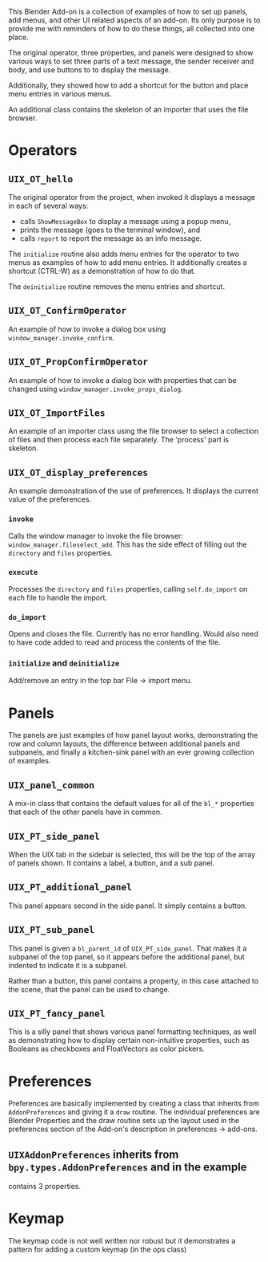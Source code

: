 This Blender Add-on is a collection of examples of how to set up panels,
add menus, and other UI related aspects of an add-on.  Its only purpose
is to provide me with reminders of how to do these things, all collected
into one place.

The original operator, three properties, and panels were designed to
show various ways to set three parts of a text message, the sender
receiver and body, and use buttons to to display the message.

Additionally, they showed how to add a shortcut for the button and
place menu entries in various menus.

An additional class contains the skeleton of an importer that uses
the file browser.

# Operators
## `UIX_OT_hello`

The original operator from the project, when invoked it displays a message
in each of several ways:

- calls `ShowMessageBox` to display a message using a popup menu,
- prints the message (goes to the terminal window), and
- calls `report` to report the message as an info message.

The `initialize` routine also adds menu entries for the operator to two
menus as examples of how to add menu entries.  It additionally creates
a shortcut (CTRL-W) as a demonstration of how to do that.

The `deinitialize` routine removes the menu entries and shortcut.

## `UIX_OT_ConfirmOperator`

An example of how to invoke a dialog box using `window_manager.invoke_confirm`.

## `UIX_OT_PropConfirmOperator`

An example of how to invoke a dialog box with properties that can be
changed using `window_manager.invoke_props_dialog`.

## `UIX_OT_ImportFiles`

An example of an importer class using the file browser to select a collection
of files and then process each file separately.  The 'process' part is skeleton.

## `UIX_OT_display_preferences`

An example demonstration of the use of preferences. It displays the current value
of the preferences.

### `invoke`

Calls the window manager to invoke the file browser: 
`window_manager.fileselect_add`. This has the side effect of filling out the
`directory` and `files` properties.

### `execute`

Processes the `directory` and `files` properties, calling `self.do_import`
on each file to handle the import.

### `do_import`

Opens and closes the file. Currently has no error handling.  Would also need
to have code added to read and process the contents of the file.

### `initialize` and `deinitialize`

Add/remove an entry in the top bar File -> import menu.

# Panels

The panels are just examples of how panel layout works, demonstrating the row
and column layouts, the difference between additional panels and subpanels,
and finally a kitchen-sink panel with an ever growing collection of examples.

## `UIX_panel_common`

A mix-in class that contains the default values for all of the `bl_*` properties
that each of the other panels have in common.

## `UIX_PT_side_panel`

When the UIX tab in the sidebar is selected, this will be the top of the array of
panels shown.  It contains a label, a button, and a sub panel.

## `UIX_PT_additional_panel`

This panel appears second in the side panel. It simply contains a button.

## `UIX_PT_sub_panel`

This panel is given a `bl_parent_id` of `UIX_PT_side_panel`. That makes it a
subpanel of the top panel, so it appears before the additional panel, but
indented to indicate it is a subpanel.

Rather than a button, this panel contains a property, in this case attached
to the scene, that the panel can be used to change.

## `UIX_PT_fancy_panel`

This is a silly panel that shows various panel formatting techniques, as well
as demonstrating how to display certain non-intuitive properties, such as
Booleans as checkboxes and FloatVectors as color pickers.

# Preferences

Preferences are basically implemented by creating a class that inherits from `AddonPreferences`
and giving it a `draw` routine. The individual preferences are Blender Properties and the
draw routine sets up the layout used in the preferences section of the Add-on's description
in preferences -> add-ons.

## `UIXAddonPreferences` inherits from `bpy.types.AddonPreferences` and in the example
contains 3 properties.

# Keymap

The keymap code is not well written nor robust but it demonstrates a pattern for adding a 
custom keymap (in the ops class)